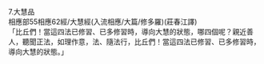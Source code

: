 7.大慧品  
相應部55相應62經/大慧經(入流相應/大篇/修多羅)(莊春江譯)  
「比丘們！當這四法已修習、已多修習時，導向大慧的狀態，哪四個呢？親近善人，聽聞正法，如理作意，法、隨法行，比丘們！當這四法已修習、已多修習時，導向大慧的狀態。」  
  
  

